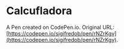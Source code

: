 # Calcufladora

A Pen created on CodePen.io. Original URL: [https://codepen.io/sigifredob/pen/rNZrKgv](https://codepen.io/sigifredob/pen/rNZrKgv).

